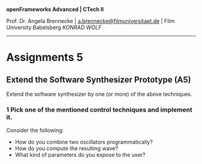 <!-- ---  
title: openFrameworks Advanced
author: Angela Brennecke
affiliation: Film University Babelsberg KONRAD WOLF
date: Winter term 2019/20
---   -->
**openFrameworks Advanced | CTech II**

Prof. Dr. Angela Brennecke | a.brennecke@filmuniversitaet.de | Film University Babelsberg *KONRAD WOLF*

---

# Assignments 5

## Extend the Software Synthesizer Prototype (A5) 

Extend the software synthesizer by one (or more) of the above techniques. 

### 1 Pick one of the mentioned control techniques and implement it.

Consider the following:

- How do you combine two oscillators programmatically?
- How do you compute the resulting wave?
- What kind of parameters do you expose to the user?
